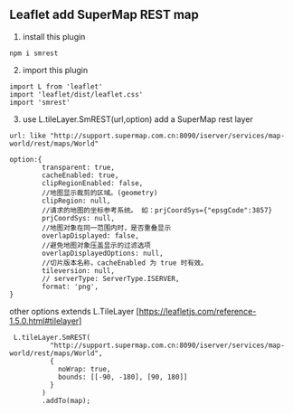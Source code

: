 ## Leaflet add SuperMap REST map


1. install this plugin
```
npm i smrest
```

2. import this plugin
```
import L from 'leaflet'
import 'leaflet/dist/leaflet.css'
import 'smrest'
```

3. use  L.tileLayer.SmREST(url,option) add a SuperMap rest layer

```
url: like "http://support.supermap.com.cn:8090/iserver/services/map-world/rest/maps/World"
```


```
option:{
		transparent: true,
		cacheEnabled: true,
		clipRegionEnabled: false,
		//地图显示裁剪的区域。(geometry)
		clipRegion: null,
		//请求的地图的坐标参考系统。 如：prjCoordSys={"epsgCode":3857}
		prjCoordSys: null,
		//地图对象在同一范围内时，是否重叠显示
		overlapDisplayed: false,
		//避免地图对象压盖显示的过滤选项
		overlapDisplayedOptions: null,
		//切片版本名称，cacheEnabled 为 true 时有效。
		tileversion: null,
		// serverType: ServerType.ISERVER,
		format: 'png',
} 
```
other options extends L.TileLayer 
[https://leafletjs.com/reference-1.5.0.html#tilelayer]


```
 L.tileLayer.SmREST(
          "http://support.supermap.com.cn:8090/iserver/services/map-world/rest/maps/World",
          {
            noWrap: true,
            bounds: [[-90, -180], [90, 180]]
          }
        )
        .addTo(map);
```


